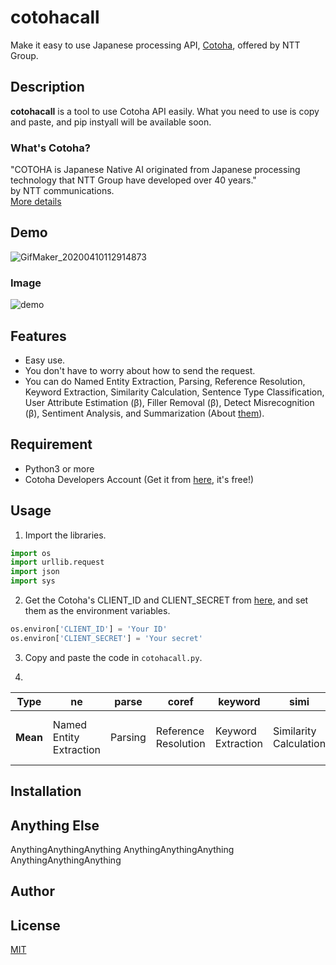 # cotohacall
Make it easy to use Japanese processing API, [Cotoha](https://www.ntt.com/business/services/application/ai/cotoha-nlp.html),  offered by NTT Group.

## Description
**cotohacall** is a tool to use Cotoha API easily. What you need to use is copy and paste, and pip instyall will be available soon.

### What's Cotoha?
"COTOHA is Japanese Native AI originated from Japanese processing technology that NTT Group have developed over 40 years."  
by NTT communications.  
[More details](https://api.ce-cotoha.com/contents/about-cotoha.html)

## Demo
![GifMaker_20200410112914873](https://user-images.githubusercontent.com/45617592/78956943-e043da80-7b1e-11ea-9672-ab4936f189f8.gif)
  
### Image
![demo](https://user-images.githubusercontent.com/45617592/78956257-a83b9800-7b1c-11ea-8155-8e3a9c46a96a.jpg)

## Features
- Easy use.
- You don't have to worry about how to send the request.
- You can do Named Entity Extraction, Parsing, Reference Resolution, Keyword Extraction, Similarity Calculation, Sentence Type Classification, User Attribute Estimation (β), Filler Removal (β), Detect Misrecognition (β), Sentiment Analysis, and Summarization (About [them](https://api.ce-cotoha.com/contents/api-all.html)).

## Requirement

- Python3 or more
- Cotoha Developers Account (Get it from [here](https://api.ce-cotoha.com/contents/developers/index.html), it's free!)

## Usage
1. Import the libraries.
```py
import os
import urllib.request
import json
import sys
```
  
2. Get the Cotoha's CLIENT_ID and CLIENT_SECRET from [here](https://api.ce-cotoha.com/contents/developers/index.html), and set them as the environment variables.
```py
os.environ['CLIENT_ID'] = 'Your ID'
os.environ['CLIENT_SECRET'] = 'Your secret'
```
  
3. Copy and paste the code in `cotohacall.py`.
  
4. 

| **Type** | ne | parse | coref | keyword | simi | sent_type | user_at | filler | detect | senti | summary |
| --- | --- | --- | --- | --- | --- | --- | --- | --- | --- | --- | --- |
| **Mean** | Named Entity Extraction | Parsing | Reference Resolution | Keyword Extraction | Similarity Calculation | Sentence Type Classification | User Attribute Estimation (β) | Filler Removal (β) | Detect Misrecognition (β) | Sentiment Analysis | Summarization |

## Installation



## Anything Else

AnythingAnythingAnything
AnythingAnythingAnything
AnythingAnythingAnything

## Author


## License

[MIT](http://b4b4r07.mit-license.org)
